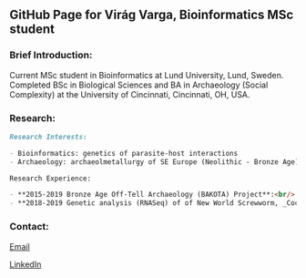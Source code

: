 ## GitHub Page for Virág Varga, Bioinformatics MSc student

### Brief Introduction:

Current MSc student in Bioinformatics at Lund University, Lund, Sweden. Completed BSc in Biological Sciences and BA in Archaeology (Social Complexity) at the University of Cincinnati, Cincinnati, OH, USA. 

### Research: 

```markdown
Research Interests: 

- Bioinformatics: genetics of parasite-host interactions
- Archaeology: archaeolmetallurgy of SE Europe (Neolithic - Bronze Age), connections between trade routes and the movement of people

Research Experience: 

- **2015-2019 Bronze Age Off-Tell Archaeology (BAKOTA) Project**:<br/> Archaeological research project investigating Bronze Age social dynamics and structures in the Körös Rivers region in SE Hungary.<br/> My work on the project has included QGIS mapping of metal distributions, tracing and hypothesizing of trade routes, statistical analyses, and examinations of the possible social implications of metal ownership.<br/> [Project Website](http://bakota.net/)
- **2018-2019 Genetic analysis (RNASeq) of of New World Screwworm, _Cochliomyia hominivorax_**:<br/> Bioinformatics research into the functions of genes at different life stages of _C. hominivorax_, with implications for targets for control of this pest. 

```

### Contact:

[Email](vi2505va-s@student.lu.se)

[LinkedIn](https://www.linkedin.com/in/virag-varga/)
